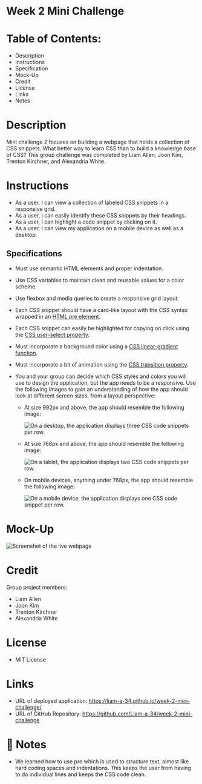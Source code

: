# Week 2 Mini Challenge
# Table of Contents:

* Description 
* Instructions
* Specification
* Mock-Up 
* Credit
* License
* Links
* Notes

# Description

Mini challenge 2 focuses on building a webpage that  holds a collection of CSS snippets. What better way to learn CSS than to build a knowledge base of CSS? This group challenge was completed by Liam Allen, Joon Kim, Trenton Kirchner, and Alexandria White.
# Instructions 

- As a user, I can view a collection of labeled CSS snippets in a responsive grid.
- As a user, I can easily identify these CSS snippets by their headings.
- As a user, I can highlight a code snippet by clicking on it.
- As a user, I can view my application on a mobile device as well as a desktop.

## Specifications

* Must use semantic HTML elements and proper indentation.

* Use CSS variables to maintain clean and reusable values for a color scheme.

* Use flexbox and media queries to create a responsive grid layout.

* Each CSS snippet should have a card-like layout with the CSS syntax wrapped in an [HTML pre element](https://developer.mozilla.org/en-US/docs/Web/HTML/Element/pre).

* Each CSS snippet can easily be highlighted for copying on click using the [CSS user-select property](https://developer.mozilla.org/en-US/docs/Web/CSS/user-select).

* Must incorporate a background color using a [CSS linear-gradient function](https://developer.mozilla.org/en-US/docs/Web/CSS/linear-gradient).

* Must incorporate a bit of animation using the [CSS transition property](https://developer.mozilla.org/en-US/docs/Web/CSS/transition).

* You and your group can decide which CSS styles and colors you will use to design the application, but the app needs to be a responsive. Use the following images to gain an understanding of how the app should look at different screen sizes, from a layout perspective:

  * At size 992px and above, the app should resemble the following image:

    ![On a desktop, the application displays three CSS code snippets per row.](./Images/01-app-desktop.png)

  * At size 768px and above, the app should resemble the following image:

    ![On a tablet, the application displays two CSS code snippets per row.](./Images/02-app-tablet.png)

  * On mobile devices, anything under 768px, the app should resemble the following image:

    ![On a mobile device, the application displays one CSS code snippet per row.](./Images/03-app-mobile.png)


# Mock-Up    
![Screenshot of the live webpage](./assets/images/screenshot.png)


# Credit

Group project members: 
* Liam Allen
* Joon Kim
* Trenton Kirchner
* Alexandria White


# License

* MIT License

# Links
* URL of deployed application: https://liam-a-34.github.io/week-2-mini-challenge/
* URL of GitHub Repository: https://github.com/Liam-a-34/week-2-mini-challenge

# 📝 Notes
* We learned how to use pre which is used to structure text, almost like hard coding spaces and indentations. This keeps the user from having to do individual lines and keeps the CSS code clean.
